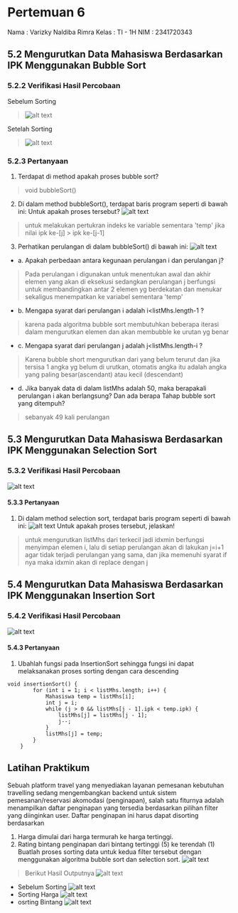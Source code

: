 # Pertemuan 6
Nama    : Varizky Naldiba Rimra
Kelas   : TI - 1H
NIM     : 2341720343

## 5.2 Mengurutkan Data Mahasiswa Berdasarkan IPK Menggunakan Bubble Sort
### 5.2.2 Verifikasi Hasil Percobaan
Sebelum Sorting
>![alt text](image.png)

Setelah Sorting
>![alt text](image-1.png)

### 5.2.3 Pertanyaan
1. Terdapat di method apakah proses bubble sort?
> void bubbleSort()
2. Di dalam method bubbleSort(), terdapat baris program seperti di bawah ini:
Untuk apakah proses tersebut?
![alt text](image-2.png)
> untuk melakukan pertukran indeks ke variable sementara 'temp' jika nilai ipk  ke-[j] > ipk ke-[j-1]
3. Perhatikan perulangan di dalam bubbleSort() di bawah ini:
![alt text](image-3.png)
- a. Apakah perbedaan antara kegunaan perulangan i dan perulangan j?
> Pada perulangan i digunakan untuk menentukan awal dan akhir elemen yang akan di eksekusi sedangkan perulangan j berfungsi untuk membandingkan antar 2 elemen yg berdekatan dan menukar sekaligus menempatkan ke variabel sementara 'temp'
- b. Mengapa syarat dari perulangan i adalah i<listMhs.length-1 ?
>  karena pada algoritma bubble sort membutuhkan beberapa iterasi dalam mengurutkan elemen dan akan membubble ke urutan yg benar
- c. Mengapa syarat dari perulangan j adalah j<listMhs.length-i ?
> Karena bubble short mengurutkan dari yang belum terurut dan jika tersisa 1 angka yg belum di urutkan, otomatis angka itu adalah angka yang paling besar(ascendant) atau kecil (descendant)
- d. Jika banyak data di dalam listMhs adalah 50, maka berapakali perulangan i akan berlangsung? Dan ada berapa Tahap bubble sort yang ditempuh?
> sebanyak 49 kali perulangan

## 5.3 Mengurutkan Data Mahasiswa Berdasarkan IPK Menggunakan Selection Sort
### 5.3.2 Verifikasi Hasil Percobaan
![alt text](image-4.png)
#### 5.3.3 Pertanyaan
1. Di dalam method selection sort, terdapat baris program seperti di bawah ini:
![alt text](image-5.png)
Untuk apakah proses tersebut, jelaskan!
> untuk mengurutkan listMhs dari terkecil jadi idxmin berfungsi menyimpan elemen i, lalu di setiap perulangan akan di lakukan j=i+1 agar tidak terjadi perulangan yang sama, dan jika memenuhi syarat if nya maka idxmin akan di replace dengan j

## 5.4 Mengurutkan Data Mahasiswa Berdasarkan IPK Menggunakan Insertion Sort
### 5.4.2 Verifikasi Hasil Percobaan
![alt text](image-6.png)
#### 5.4.3 Pertanyaan
1. Ubahlah fungsi pada InsertionSort sehingga fungsi ini dapat melaksanakan proses sorting dengan cara descending
```
void insertionSort() {
        for (int i = 1; i < listMhs.length; i++) { 
            Mahasiswa temp = listMhs[i];
            int j = i;
            while (j > 0 && listMhs[j - 1].ipk < temp.ipk) { 
                listMhs[j] = listMhs[j - 1];
                j--;
            }
            listMhs[j] = temp;
        }
    }
```

## Latihan Praktikum
Sebuah platform travel yang menyediakan layanan pemesanan kebutuhan travelling sedang mengembangkan backend untuk sistem pemesanan/reservasi akomodasi (penginapan), salah satu fiturnya adalah menampilkan daftar penginapan yang tersedia berdasarkan pilihan filter yang diinginkan user. Daftar penginapan ini harus dapat disorting berdasarkan
1. Harga dimulai dari harga termurah ke harga tertinggi.
2. Rating bintang penginapan dari bintang tertinggi (5) ke terendah (1)
Buatlah proses sorting data untuk kedua filter tersebut dengan menggunakan algoritma bubble sort dan selection sort.
![alt text](image-7.png)
> Berikut Hasil Outputnya
![alt text](image-8.png)
- Sebelum Sorting
![alt text](image-11.png)
- Sorting Harga
![alt text](image-12.png)
- osrting Bintang
![alt text](image-13.png)